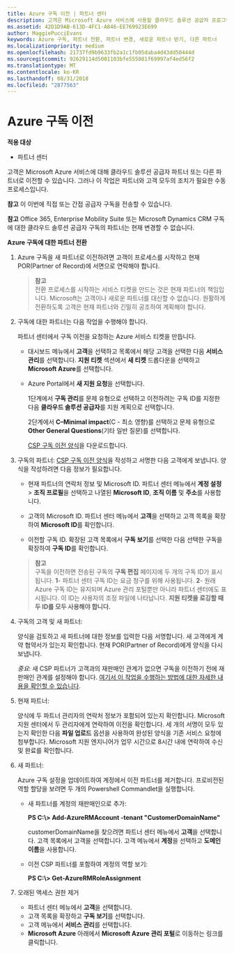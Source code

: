 ```yaml
---
title: Azure 구독 이전 | 파트너 센터
description: 고객은 Microsoft Azure 서비스에 사용할 클라우드 솔루션 공급자 프로그램의 파트너를 변경할 수 있습니다. 그러나 이 작업은 파트너와 고객 모두의 조치가 필요한 수동 프로세스입니다.
ms.assetid: 42D1D9AB-613D-4FC1-A846-EE769923E699
author: MaggiePucciEvans
keywords: Azure 구독, 파트너 전환, 파트너 변경, 새로운 파트너 받기, 다른 파트너
ms.localizationpriority: medium
ms.openlocfilehash: 21737fd9b9633fb2a1c1fb05daba4d43dd50444d
ms.sourcegitcommit: 92629114d5081103bfe555081f69997af4ed56f2
ms.translationtype: MT
ms.contentlocale: ko-KR
ms.lasthandoff: 08/31/2018
ms.locfileid: "2877563"
---
```

# <a name="transfer-azure-subscriptions"></a>Azure 구독 이전 

**적용 대상**

-  파트너 센터

고객은 Microsoft Azure 서비스에 대해 클라우드 솔루션 공급자 파트너 또는 다른 파트너로 이전할 수 있습니다. 그러나 이 작업은 파트너와 고객 모두의 조치가 필요한 수동 프로세스입니다.

**참고**  이 이번에 직접 또는 간접 공급자 구독을 전송할 수 있습니다.

**참고** Office 365, Enterprise Mobility Suite 또는 Microsoft Dynamics CRM 구독에 대한 클라우드 솔루션 공급자 구독의 파트너는 현재 변경할 수 없습니다.



**Azure 구독에 대한 파트너 전환**

1.  Azure 구독을 새 파트너로 이전하려면 고객이 프로세스를 시작하고 현재 POR(Partner of Record)에 서면으로 연락해야 합니다. 

    >**참고**<br> 전환 프로세스를 시작하는 서비스 티켓을 만드는 것은 현재 파트너의 책임입니다. Microsoft는 고객이나 새로운 파트너를 대신할 수 없습니다. 원활하게 전환하도록 고객은 현재 파트너와 긴밀히 공조하여 계획해야 합니다.

2.  구독에 대한 파트너는 다음 작업을 수행해야 합니다.

    파트너 센터에서 구독 이전을 요청하는 Azure 서비스 티켓을 만듭니다.

    -   대시보드 메뉴에서 **고객**을 선택하고 목록에서 해당 고객을 선택한 다음 **서비스 관리**를 선택합니다. **지원 티켓** 섹션에서 **새 티켓** 드롭다운을 선택하고 **Microsoft Azure**를 선택합니다.

    -   Azure Portal에서 **새 지원 요청**을 선택합니다.

        1단계에서 **구독 관리**를 문제 유형으로 선택하고 이전하려는 구독 ID를 지정한 다음 **클라우드 솔루션 공급자**를 지원 계획으로 선택합니다.

        2단계에서 **C–Minimal impact**(C - 최소 영향)를 선택하고 문제 유형으로 **Other General Questions**(기타 일반 질문)를 선택합니다.

        [CSP 구독 이전 양식](https://assets.windowsphone.com/5222c408-e546-4e01-b72a-2ec7d4c43d57/CSP_Subscription_Transfer_Form_Azure_InvariantCulture_Default.zip)을 다운로드합니다.

3.  구독의 파트너: [CSP 구독 이전 양식](https://assets.windowsphone.com/5222c408-e546-4e01-b72a-2ec7d4c43d57/CSP_Subscription_Transfer_Form_Azure_InvariantCulture_Default.zip)을 작성하고 서명한 다음 고객에게 보냅니다. 양식을 작성하려면 다음 정보가 필요합니다.

    -   현재 파트너의 연락처 정보 및 Microsoft ID. 파트너 센터 메뉴에서 **계정 설정** &gt; **조직 프로필**을 선택하고 나열된 **Microsoft ID**, **조직 이름** 및 **주소**를 사용합니다.

    -   고객의 Microsoft ID. 파트너 센터 메뉴에서 **고객**을 선택하고 고객 목록을 확장하여 **Microsoft ID**를 확인합니다.

    -   이전할 구독 ID. 확장된 고객 목록에서 **구독 보기**를 선택한 다음 선택한 구독을 확장하여 **구독 ID**를 확인합니다.

    >**참고**<br> 구독을 이전하면 전송된 구독의 **구독 편집** 페이지에 두 개의 구독 ID가 표시됩니다. **1**- 파트너 센터 구독 ID는 요금 청구를 위해 사용됩니다. 
    **2**- 원래 Azure 구독 ID는 유지되며 Azure 관리 포털뿐만 아니라 파트너 센터에도 표시됩니다. 이 ID는 사용자의 조정 파일에 나타납니다.  **지원 티켓을 로깅할 때 두 ID를 모두 사용해야 합니다.**

4.  구독의 고객 및 새 파트너:

    양식을 검토하고 새 파트너에 대한 정보를 입력한 다음 서명합니다. 새 고객에게 계약 협약서가 있는지 확인합니다. 현재 POR(Partner of Record)에게 양식을 다시 보냅니다.

    *중요*: 새 CSP 파트너가 고객과의 재판매인 관계가 없으면 구독을 이전하기 전에 재판매인 관계를 설정해야 합니다. [여기서 이 작업을 수행하는 방법에 대한 자세한 내용을 확인할 수 있습니다](request-a-relationship-with-a-customer.md).

5.  현재 파트너:

    양식에 두 파트너 관리자의 연락처 정보가 포함되어 있는지 확인합니다. Microsoft 지원 센터에서 두 관리자에게 연락하여 이전을 확인합니다. 세 개의 서명이 모두 있는지 확인한 다음 **파일 업로드** 옵션을 사용하여 완성된 양식을 기존 서비스 요청에 첨부합니다. Microsoft 지원 엔지니어가 업무 시간으로 8시간 내에 연락하여 수신 및 완료를 확인합니다.

6.  새 파트너:

    Azure 구독 설정을 업데이트하여 계정에서 이전 파트너를 제거합니다. 프로비전된 역할 할당을 보려면 두 개의 Powershell Commandlet을 실행합니다.

    -   새 파트너를 계정의 재판매인으로 추가:

        **PS C:\\&gt; Add-AzureRMAccount -tenant "CustomerDomainName"**

        customerDomainName을 찾으려면 파트너 센터 메뉴에서 **고객**을 선택합니다. 고객 목록에서 고객을 선택합니다. 고객 메뉴에서 **계정**을 선택하고 **도메인 이름**을 사용합니다.

    -   이전 CSP 파트너를 포함하여 계정의 역할 보기:

        **PS C:\\&gt; Get-AzureRMRoleAssignment**

7. 오래된 액세스 권한 제거

    -  파트너 센터 메뉴에서 **고객**을 선택합니다. 
    -  고객 목록을 확장하고 **구독 보기**를 선택합니다. 
    -  고객 메뉴에서 **서비스 관리**를 선택합니다. 
    -  **Microsoft Azure** 아래에서 **Microsoft Azure 관리 포털**로 이동하는 링크를 클릭합니다.

 

 



